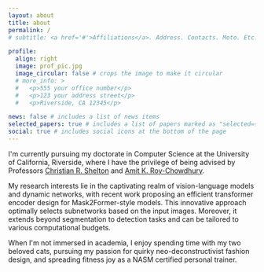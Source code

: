 ```yaml
---
layout: about
title: about
permalink: /
# subtitle: <a href='#'>Affiliations</a>. Address. Contacts. Moto. Etc.

profile:
  align: right
  image: prof_pic.jpg
  image_circular: false # crops the image to make it circular
  # more_info: >
  #   <p>555 your office number</p>
  #   <p>123 your address street</p>
  #   <p>Riverside, CA 12345</p>

news: false # includes a list of news items
selected_papers: true # includes a list of papers marked as "selected={true}"
social: true # includes social icons at the bottom of the page
---
```


I'm currently pursuing my doctorate in Computer Science at the University of California, Riverside, where I have the privilege of being advised by Professors [ Christian R. Shelton](https://www.cs.ucr.edu/~cshelton/) and [ Amit K. Roy-Chowdhury](https://vcg.ece.ucr.edu/amit).

My research interests lie in the captivating realm of vision-language models and dynamic networks, with recent work proposing an efficient transformer encoder design for Mask2Former-style models. This innovative approach optimally selects subnetworks based on the input images. Moreover, it extends beyond segmentation to detection tasks and can be tailored to various computational budgets.

When I'm not immersed in academia, I enjoy spending time with my two beloved cats, pursuing my passion for quirky neo-deconstructivist fashion design, and spreading fitness joy as a NASM certified personal trainer.
